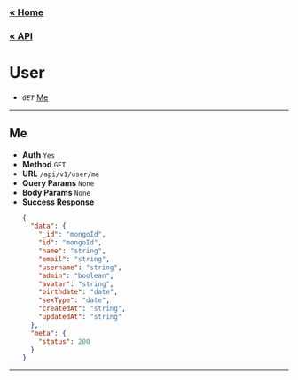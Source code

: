 ### [&laquo; Home](../../README.md)

### [&laquo; API](../API.md)

# User

- _`GET`_ [Me](#me)

---

## Me

- **Auth** `Yes`
- **Method** `GET`
- **URL** `/api/v1/user/me`
- **Query Params** `None`
- **Body Params** `None`
- **Success Response**
  ```json
  {
    "data": {
      "_id": "mongoId",
      "id": "mongoId",
      "name": "string",
      "email": "string",
      "username": "string",
      "admin": "boolean",
      "avatar": "string",
      "birthdate": "date",
      "sexType": "date",
      "createdAt": "string",
      "updatedAt": "string"
    },
    "meta": {
      "status": 200
    }
  }
  ```

---
